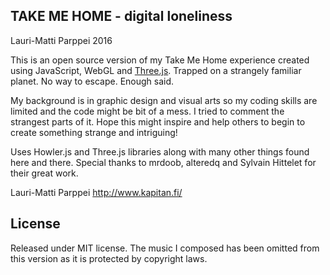 ## TAKE ME HOME - digital loneliness
Lauri-Matti Parppei 2016

This is an open source version of my Take Me Home experience created using JavaScript, WebGL and [Three.js](http://threejs.org). Trapped on a strangely familiar planet. No way to escape. Enough said.

My background is in graphic design and visual arts so my coding skills are limited and the code might be bit of a mess. I tried to comment the strangest parts of it. 
Hope this might inspire and help others to begin to create something strange and intriguing!

Uses Howler.js and Three.js libraries along with many other things found here and there. Special thanks to mrdoob, alteredq and Sylvain Hittelet for their great work.

Lauri-Matti Parppei
http://www.kapitan.fi/

## License

Released under MIT license. The music I composed has been omitted from this version as it is protected by copyright laws.
